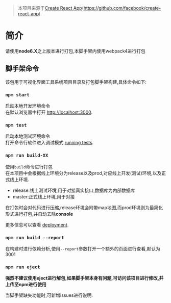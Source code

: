 > 本项目来源于[Create React App](repo)(https://github.com/facebook/create-react-app).

# 简介

请使用**node6.X**之上版本进行打包,本脚手架内使用webpack4进行打包

## 脚手架命令

该包用于可视化界面工具系统项目目录及打包脚手架构建,具体命令如下:

### `npm start`

启动本地开发环境命令 <br>
在默认浏览器中打开 [http://localhost:3000](http://localhost:3000).

### `npm test`

启动本地测试环境命令 <br>
打开命令行软件进入调试模式 [running tests](https://facebook.github.io/create-react-app/docs/running-tests).

### `npm run build-XX`

使用`build`命令进行打包 <br>
在本项目中会根据线上环境分为release以及prod,对应线上开发(测试)环境,以及正式线上环境. <br>

* release:线上测试环境,用于对接真实接口,数据库为内部数据库
* master:正式线上环境,用于对接

在打包时会对代码进行压缩,release环境会附带map地图,而prod环境则为最简化形式进行打包,并自动去除**console**

更多信息可以查看 [deployment](https://facebook.github.io/create-react-app/docs/deployment).

### `npm run build --report`

在构建时进行依赖分析,使用`--report`参数打开一个额外的页面进行查看,默认为3001

### `npm run eject`

**强烈不建议使用eject进行解包,如果脚手架本身有问题,可访问该项目进行修改,并上传至npm进行使用**

当脚手架缺失功能时,可新增issues进行说明.

